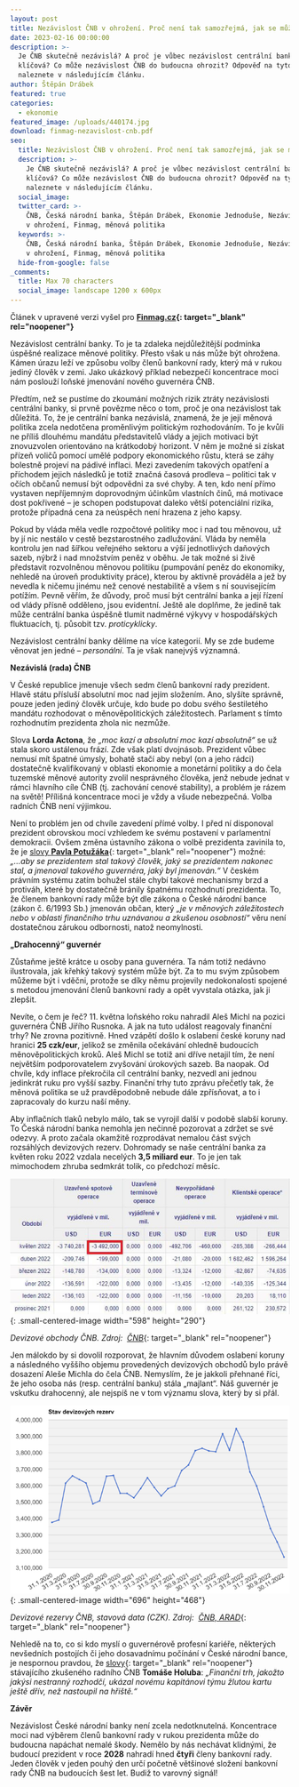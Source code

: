 ```yaml
---
layout: post
title: Nezávislost ČNB v ohrožení. Proč není tak samozřejmá, jak se může zdát?
date: 2023-02-16 00:00:00
description: >-
  Je ČNB skutečně nezávislá? A proč je vůbec nezávislost centrální banky tak
  klíčová? Co může nezávislost ČNB do budoucna ohrozit? Odpověď na tyto otázky
  naleznete v následujícím článku.
author: Štěpán Drábek
featured: true
categories:
  - ekonomie
featured_image: /uploads/440174.jpg
download: finmag-nezavislost-cnb.pdf
seo:
  title: Nezávislost ČNB v ohrožení. Proč není tak samozřejmá, jak se může zdát?
  description: >-
    Je ČNB skutečně nezávislá? A proč je vůbec nezávislost centrální banky tak
    klíčová? Co může nezávislost ČNB do budoucna ohrozit? Odpověď na tyto otázky
    naleznete v následujícím článku.
  social_image:
  twitter_card: >-
    ČNB, Česká národní banka, Štěpán Drábek, Ekonomie Jednoduše, Nezávislost ČNB
    v ohrožení, Finmag, měnová politika
  keywords: >-
    ČNB, Česká národní banka, Štěpán Drábek, Ekonomie Jednoduše, Nezávislost ČNB
    v ohrožení, Finmag, měnová politika
  hide-from-google: false
_comments:
  title: Max 70 characters
  social_image: landscape 1200 x 600px
---
```

Článek v upravené verzi vyšel pro&nbsp;**[Finmag.cz](https://finmag.penize.cz/penize/439736-nezavislost-cnb-v-ohrozeni-proc-neni-tak-samozrejma-jak-se-muze-zdat#rating){: target="_blank" rel="noopener"}**

Nezávislost centrální banky. To je ta zdaleka nejdůležitější podmínka úspěšné realizace měnové politiky. Přesto však u nás může být ohrožena. Kámen úrazu leží ve způsobu volby členů bankovní rady, který má v rukou jediný člověk v zemi. Jako ukázkový příklad nebezpečí koncentrace moci nám poslouží loňské jmenování nového guvernéra ČNB.

Předtím, než se pustíme do zkoumání možných rizik ztráty nezávislosti centrální banky, si prvně povězme něco o tom, proč je ona nezávislost tak důležitá. To, že je centrální banka nezávislá, znamená, že je její měnová politika zcela nedotčena proměnlivým politickým rozhodováním. To je kvůli ne příliš dlouhému mandátu představitelů vlády a jejich motivaci být znovuzvolen orientováno na krátkodobý horizont. V něm je možné si získat přízeň voličů pomocí umělé podpory ekonomického růstu, která se záhy bolestně projeví na pádivé inflaci. Mezi zavedením takových opatření a příchodem jejich následků je totiž značná časová prodleva – politici tak v očích občanů nemusí být odpovědni za své chyby. A ten, kdo není přímo vystaven nepříjemným doprovodným účinkům vlastních činů, má motivace dost pokřivené – je schopen podstupovat daleko větší potenciální rizika, protože případná cena za neúspěch není hrazena z jeho kapsy.

Pokud by vláda měla vedle rozpočtové politiky moc i nad tou měnovou, už by jí nic nestálo v cestě bezstarostného zadlužování. Vláda by neměla kontrolu jen nad šířkou veřejného sektoru a výší jednotlivých daňových sazeb, nýbrž i nad množstvím peněz v oběhu. Je tak možné si živě představit rozvolněnou měnovou politiku (pumpování peněz do ekonomiky, nehledě na úroveň produktivity práce), kterou by aktivně prováděla a jež by nevedla k ničemu jinému než cenové nestabilitě a všem s ní souvisejícím potížím. Pevně věřím, že důvody, proč musí být centrální banka a její řízení od vlády přísně odděleno, jsou evidentní. Ještě ale doplňme, že jedině tak může centrální banka úspěšně tlumit nadměrné výkyvy v hospodářských fluktuacích, tj. působit tzv. *proticyklicky*.

Nezávislost centrální banky dělíme na více kategorií. My se zde budeme věnovat jen jedné – *personální*. Ta je však nanejvýš významná.

**Nezávislá (rada) ČNB**

V České republice jmenuje všech sedm členů bankovní rady prezident. Hlavě státu přísluší absolutní moc nad jejím složením. Ano, slyšíte správně, pouze jeden jediný člověk určuje, kdo bude po dobu svého šestiletého mandátu rozhodovat o měnověpolitických záležitostech. Parlament s tímto rozhodnutím prezidenta zhola nic nezmůže.

Slova **Lorda Actona**, že *„moc kazí a absolutní moc kazí absolutně“* se už stala skoro ustálenou frází. Zde však platí dvojnásob. Prezident vůbec nemusí mít špatné úmysly, bohatě stačí aby nebyl (on a jeho rádci) dostatečně kvalifikovaný v oblasti ekonomie a monetární politiky a do čela tuzemské měnové autority zvolil nesprávného člověka, jenž nebude jednat v rámci hlavního cíle ČNB (tj. zachování cenové stability), a problém je rázem na světě! Přílišná koncentrace moci je vždy a všude nebezpečná. Volba radních ČNB není výjimkou.

Není to problém jen od chvíle zavedení přímé volby. I před ní disponoval prezident obrovskou mocí vzhledem ke svému postavení v parlamentní demokracii. Ovšem změna ústavního zákona o volbě prezidenta zavinila to, že je [slovy **Pavla Potužáka**](https://libinst.cz/o-neutralni-urokove-sazbe-a-nekolik-lekci-z-ekonomie-a-hayeka/){: target="_blank" rel="noopener"} možné: *„...aby se prezidentem stal takový člověk, jaký se prezidentem nakonec stal, a jmenoval takového guvernéra, jaký byl jmenován.“* V českém právním systému zatím bohužel stále chybí takové mechanismy brzd a protiváh, které by dostatečně bránily špatnému rozhodnutí prezidenta. To, že členem bankovní rady může být dle zákona o České národní bance (zákon č. 6/1993 Sb.) jmenován občan, který *„je v měnových záležitostech nebo v oblasti finančního trhu uznávanou a zkušenou osobností“* věru není dostatečnou zárukou odbornosti, natož neomylnosti.

**„Drahocenný“ guvernér**

Zůstaňme ještě krátce u osoby pana guvernéra. Ta nám totiž nedávno ilustrovala, jak křehký takový systém může být. Za to mu svým způsobem můžeme být i vděčni, protože se díky němu projevily nedokonalosti spojené s metodou jmenování členů bankovní rady a opět vyvstala otázka, jak ji zlepšit.

Nevíte, o čem je řeč? 11. května loňského roku nahradil Aleš Michl na pozici guvernéra ČNB Jiřího Rusnoka. A jak na tuto událost reagovaly finanční trhy? Ne zrovna pozitivně. Hned vzápětí došlo k oslabení české koruny nad hranici **25 czk/eur**, jelikož se změnila očekávání ohledně budoucích měnověpolitických kroků. Aleš Michl se totiž ani dříve netajil tím, že není největším podporovatelem zvyšování úrokových sazeb. Ba naopak. Od chvíle, kdy inflace překročila cíl centrální banky, nezvedl ani jednou jedinkrát ruku pro vyšší sazby. Finanční trhy tuto zprávu přečetly tak, že měnová politika se už pravděpodobně nebude dále zpřísňovat, a to i zapracovaly do kurzu naší měny.

Aby inflačních tlaků nebylo málo, tak se vyrojil další v podobě slabší koruny. To Česká národní banka nemohla jen nečinně pozorovat a zdržet se své odezvy. A proto začala okamžitě rozprodávat nemalou část svých rozsáhlých devizových rezerv. Dohromady se naše centrální banka za květen roku 2022 vzdala necelých **3,5 miliard eur**. To je jen tak mimochodem zhruba sedmkrát tolik, co předchozí měsíc.

![](/uploads/cnb.jpeg){: .small-centered-image width="598" height="290"}

*Devizové obchody ČNB. Zdroj: &nbsp;*[*ČNB*](https://www.cnb.cz/cs/financni-trhy/devizovy-trh/devizove-obchody-cnb/){: target="_blank" rel="noopener"}

Jen málokdo by si dovolil rozporovat, že hlavním důvodem oslabení koruny a následného vyššího objemu provedených devizových obchodů bylo právě dosazení Aleše Michla do čela ČNB. Nemyslím, že je jakkoli přehnané říci, že jeho osoba nás (resp. centrální banku) stála „majlant“. Náš guvernér je vskutku drahocenný, ale nejspíš ne v tom významu slova, který by si přál.

![](/uploads/cnb1.png){: .small-centered-image width="696" height="468"}

*Devizové rezervy ČNB, stavová data (CZK). Zdroj: &nbsp;*[*ČNB, ARAD*](https://www.cnb.cz/cnb/STAT.ARADY_PKG.VYSTUP?p_period=1&amp;p_sort=2&amp;p_des=50&amp;p_sestuid=42949&amp;p_uka=2&amp;p_strid=FCB&amp;p_od=202001&amp;p_do=202212&amp;p_lang=CS&amp;p_format=4&amp;p_decsep=%2C){: target="_blank" rel="noopener"}

Nehledě na to, co si kdo myslí o guvernérově profesní kariéře, některých nevšedních postojích či jeho dosavadnímu počínání v České národní bance, je nespornou pravdou, že [slovy](https://archiv.hn.cz/c1-67070640-holub-z-cnb-novy-guverner-dostal-od-investoru-zlutou-%20%20kartu-meli-bychom-je-ujistit-ze-inflaci-zkrotime-za-kazdou-cenu){: target="_blank" rel="noopener"} stávajícího zkušeného radního ČNB **Tomáše Holuba**\: *„Finanční trh, jakožto jakýsi nestranný rozhodčí, ukázal novému kapitánovi týmu žlutou kartu ještě dřív, než nastoupil na hřiště.“*

**Závěr**

Nezávislost České národní banky není zcela nedotknutelná. Koncentrace moci nad výběrem členů bankovní rady v rukou prezidenta může do budoucna napáchat nemalé škody. Nemělo by nás nechávat klidnými, že budoucí prezident v roce **2028** nahradí hned **čtyři** členy bankovní rady. Jeden člověk v jeden pouhý den určí početně většinové složení bankovní rady ČNB na budoucích šest let. Budiž to varovný signál!